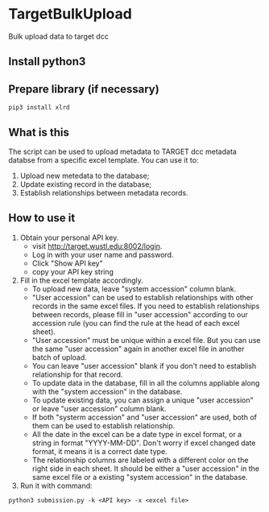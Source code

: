 # TargetBulkUpload
Bulk upload data to target dcc

## Install python3

## Prepare library (if necessary)
```
pip3 install xlrd
```

## What is this
The script can be used to upload metadata to TARGET dcc metadata databse from a specific excel template. 
You can use it to:
1. Upload new metedata to the database;
2. Update existing record in the database;
3. Establish relationships between metadata records.

## How to use it
1. Obtain your personal API key.
	* visit http://target.wustl.edu:8002/login.
	* Log in with your user name and password.
	* Click "Show API key"
	* copy your API key string
2. Fill in the excel template accordingly.
	* To upload new data, leave "system accession" column blank.
	* "User accession" can be used to establish relationships with other records in the same excel files. If you need to establish relationships between records, please fill in "user accession" according to our accession rule (you can find the rule at the head of each excel sheet).
	* "User accession" must be unique within a excel file. But you can use the same "user accession" again in another excel file in another batch of upload.
	* You can leave "user accession" blank if you don't need to establish relationship for that record.
	* To update data in the database, fill in all the columns appliable along with the "system accession" in the database.
	* To update existing data, you can assign a unique "user accession" or leave "user accession" column blank.
	* If both "systerm accession" and "user accession" are used, both of them can be used to establish relationship.
	* All the date in the excel can be a date type in excel format, or a string in format "YYYY-MM-DD". Don't worry if excel changed date format, it means it is a correct date type.
	* The relationship columns are labeled with a different color on the right side in each sheet. It should be either a "user accession" in the same excel file or a existing "system accession" in the database.
3. Run it with command:
```
python3 submission.py -k <API key> -x <excel file>
```
